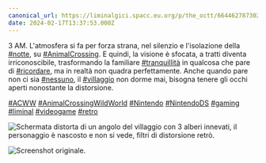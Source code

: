 ```yaml
---
canonical_url: https://liminalgici.spacc.eu.org/p/the_octt/664462787302593208
date: 2024-02-17T13:37:53.000Z
---
```

3 AM. L'atmosfera si fa per forza strana, nel silenzio e l'isolazione della <a href="https://liminalgici.spacc.eu.org/discover/tags/notte?src=hash" title="#notte" class="u-url hashtag" rel="external nofollow noopener">#notte</a>, su <a href="https://liminalgici.spacc.eu.org/discover/tags/AnimalCrossing?src=hash" title="#AnimalCrossing" class="u-url hashtag" rel="external nofollow noopener">#AnimalCrossing</a>. E quindi, la visione è sfocata, a tratti diventa irriconoscibile, trasformando la familiare <a href="https://liminalgici.spacc.eu.org/discover/tags/tranquillità?src=hash" title="#tranquillità" class="u-url hashtag" rel="external nofollow noopener">#tranquillità</a> in qualcosa che pare di <a href="https://liminalgici.spacc.eu.org/discover/tags/ricordare?src=hash" title="#ricordare" class="u-url hashtag" rel="external nofollow noopener">#ricordare</a>, ma in realtà non quadra perfettamente. Anche quando pare non ci sia <a href="https://liminalgici.spacc.eu.org/discover/tags/nessuno?src=hash" title="#nessuno" class="u-url hashtag" rel="external nofollow noopener">#nessuno</a>, il <a href="https://liminalgici.spacc.eu.org/discover/tags/villaggio?src=hash" title="#villaggio" class="u-url hashtag" rel="external nofollow noopener">#villaggio</a> non dorme mai, bisogna tenere gli occhi aperti nonostante la distorsione.

<a href="https://liminalgici.spacc.eu.org/discover/tags/ACWW?src=hash" title="#ACWW" class="u-url hashtag" rel="external nofollow noopener">#ACWW</a> <a href="https://liminalgici.spacc.eu.org/discover/tags/AnimalCrossingWildWorld?src=hash" title="#AnimalCrossingWildWorld" class="u-url hashtag" rel="external nofollow noopener">#AnimalCrossingWildWorld</a> <a href="https://liminalgici.spacc.eu.org/discover/tags/Nintendo?src=hash" title="#Nintendo" class="u-url hashtag" rel="external nofollow noopener">#Nintendo</a> <a href="https://liminalgici.spacc.eu.org/discover/tags/NintendoDS?src=hash" title="#NintendoDS" class="u-url hashtag" rel="external nofollow noopener">#NintendoDS</a> <a href="https://liminalgici.spacc.eu.org/discover/tags/gaming?src=hash" title="#gaming" class="u-url hashtag" rel="external nofollow noopener">#gaming</a> <a href="https://liminalgici.spacc.eu.org/discover/tags/liminal?src=hash" title="#liminal" class="u-url hashtag" rel="external nofollow noopener">#liminal</a> <a href="https://liminalgici.spacc.eu.org/discover/tags/videogame?src=hash" title="#videogame" class="u-url hashtag" rel="external nofollow noopener">#videogame</a> <a href="https://liminalgici.spacc.eu.org/discover/tags/retro?src=hash" title="#retro" class="u-url hashtag" rel="external nofollow noopener">#retro</a>

![Schermata distorta di un angolo del villaggio con 3 alberi innevati, il personaggio è nascosto e non si vede, filtri di distorsione retrò.](https://liminalgici.spacc.eu.org/storage/m/_v2/664033260845064193/7c649620b-69b6c5/dIeUgAQKk3rN/2AwzvPo9JZQS0Sic3oqYcaffk5MsjeAIdyoFzpXE.jpg)

![Screenshot originale.](https://liminalgici.spacc.eu.org/storage/m/_v2/664033260845064193/7c649620b-69b6c5/l7feQZ7bIGFb/RwNWJyoDmqAxi4bJckjqBMw1BDapjzTVnxUsARrJ.png)